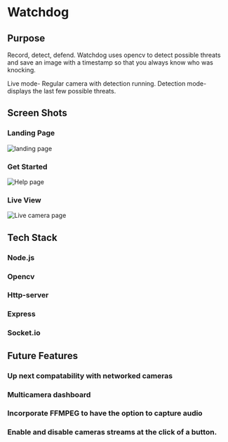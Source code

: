 # Watchdog

## Purpose
Record, detect, defend. Watchdog uses opencv to detect possible threats and save an image with a timestamp so that you always know who was knocking. 

Live mode- Regular camera with detection running.
Detection mode- displays the last few possible threats.

## Screen Shots

### Landing Page 
<img alt='landing page' src='https://user-images.githubusercontent.com/41643910/54579666-27b67080-49ca-11e9-97d5-cc920cf0b8c6.PNG'/>

### Get Started 
<img alt='Help page' src='https://user-images.githubusercontent.com/41643910/54579639-0bb2cf00-49ca-11e9-8b58-ebd56a7c1284.PNG'/>

### Live View 
<img alt='Live camera page' src='https://user-images.githubusercontent.com/41643910/54579637-08b7de80-49ca-11e9-9964-c23f84d31d14.PNG'/>

## Tech Stack
### Node.js
### Opencv
### Http-server
### Express
### Socket.io

## Future Features
### Up next compatability with networked cameras

### Multicamera dashboard

### Incorporate FFMPEG to have the option to capture audio

### Enable and disable cameras streams at the click of a button.